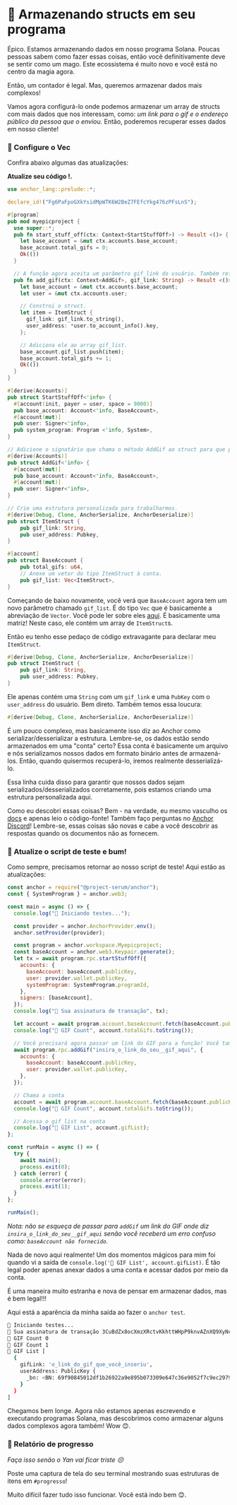 <h1>💾 Armazenando structs em seu programa</h1>
Épico. Estamos armazenando dados em nosso programa Solana. Poucas pessoas sabem como fazer essas coisas, então você definitivamente deve se sentir como um mago. Este ecossistema é muito novo e você está no centro da magia agora.

Então, um contador é legal. Mas, queremos armazenar dados mais complexos!

Vamos agora configurá-lo onde podemos armazenar um array de structs com mais dados que nos interessam, como: _um link para o gif e o endereço público da pessoa que o enviou._ Então, poderemos recuperar esses dados em nosso cliente!

### 💎 Configure o Vec<ItemStruct>


Confira abaixo algumas das atualizações:

**Atualize seu código !.**

```rust
use anchor_lang::prelude::*;

declare_id!("Fg6PaFpoGXkYsidMpWTK6W2BeZ7FEfcYkg476zPFsLnS");

#[program]
pub mod myepicproject {
  use super::*;
  pub fn start_stuff_off(ctx: Context<StartStuffOff>) -> Result <()> {
    let base_account = &mut ctx.accounts.base_account;
    base_account.total_gifs = 0;
    Ok(())
  }

  // A função agora aceita um parâmetro gif_link do usuário. Também referenciamos o usuário do Contexto
  pub fn add_gif(ctx: Context<AddGif>, gif_link: String) -> Result <()> {
    let base_account = &mut ctx.accounts.base_account;
    let user = &mut ctx.accounts.user;

	// Constroi o struct.
    let item = ItemStruct {
      gif_link: gif_link.to_string(),
      user_address: *user.to_account_info().key,
    };

	// Adiciona ele ao array gif_list.
    base_account.gif_list.push(item);
    base_account.total_gifs += 1;
    Ok(())
  }
}

#[derive(Accounts)]
pub struct StartStuffOff<'info> {
  #[account(init, payer = user, space = 9000)]
  pub base_account: Account<'info, BaseAccount>,
  #[account(mut)]
  pub user: Signer<'info>,
  pub system_program: Program <'info, System>,
}

// Adicione o signatário que chama o método AddGif ao struct para que possamos salvá-lo
#[derive(Accounts)]
pub struct AddGif<'info> {
  #[account(mut)]
  pub base_account: Account<'info, BaseAccount>,
  #[account(mut)]
  pub user: Signer<'info>,
}

// Crie uma estrutura personalizada para trabalharmos.
#[derive(Debug, Clone, AnchorSerialize, AnchorDeserialize)]
pub struct ItemStruct {
    pub gif_link: String,
    pub user_address: Pubkey,
}

#[account]
pub struct BaseAccount {
    pub total_gifs: u64,
	// Anexe um vetor do tipo ItemStruct à conta.
    pub gif_list: Vec<ItemStruct>,
}
```

Começando de baixo novamente, você verá que `BaseAccount` agora tem um novo parâmetro chamado `gif_list`. É do tipo `Vec` que é basicamente a abreviação de `Vector`. Você pode ler sobre eles [aqui](https://doc.rust-lang.org/std/vec/struct.Vec.html). É basicamente uma matriz! Neste caso, ele contém um array de `ItemStruct`s.

Então eu tenho esse pedaço de código extravagante para declarar meu `ItemStruct`.

```rust
#[derive(Debug, Clone, AnchorSerialize, AnchorDeserialize)]
pub struct ItemStruct {
    pub gif_link: String,
    pub user_address: Pubkey,
}
```

Ele apenas contém uma `String` com um `gif_link` e uma `PubKey` com o `user_address` do usuário. Bem direto. Também temos essa loucura:

```rust
#[derive(Debug, Clone, AnchorSerialize, AnchorDeserialize)]
```

É um pouco complexo, mas basicamente isso diz ao Anchor como serializar/desserializar a estrutura. Lembre-se, os dados estão sendo armazenados em uma "conta" certo? Essa conta é basicamente um arquivo e nós serializamos nossos dados em formato binário antes de armazená-los. Então, quando quisermos recuperá-lo, iremos realmente desserializá-lo.

Essa linha cuida disso para garantir que nossos dados sejam serializados/desserializados corretamente, pois estamos criando uma estrutura personalizada aqui.

Como eu descobri essas coisas? Bem - na verdade, eu mesmo vasculho os [docs](https://docs.rs/anchor-lang/0.4.0/anchor_lang/trait.AnchorSerialize.html) e apenas leio o código-fonte! Também faço perguntas no [Anchor Discord](https://discord.gg/wgM4KATaex)! Lembre-se, essas coisas são novas e cabe a você descobrir as respostas quando os documentos não as fornecem.

### 🤯 Atualize o script de teste e bum!

Como sempre, precisamos retornar ao nosso script de teste! Aqui estão as atualizações:

```javascript
const anchor = require("@project-serum/anchor");
const { SystemProgram } = anchor.web3;

const main = async () => {
  console.log("🚀 Iniciando testes...");

  const provider = anchor.AnchorProvider.env();
  anchor.setProvider(provider);

  const program = anchor.workspace.Myepicproject;
  const baseAccount = anchor.web3.Keypair.generate();
  let tx = await program.rpc.startStuffOff({
    accounts: {
      baseAccount: baseAccount.publicKey,
      user: provider.wallet.publicKey,
      systemProgram: SystemProgram.programId,
    },
    signers: [baseAccount],
  });
  console.log("📝 Sua assinatura de transação", tx);

  let account = await program.account.baseAccount.fetch(baseAccount.publicKey);
  console.log("👀 GIF Count", account.totalGifs.toString());

  // Você precisará agora passar um link do GIF para a função! Você também precisará passar o usuário que está enviando o GIF!
  await program.rpc.addGif("insira_o_link_do_seu__gif_aqui", {
    accounts: {
      baseAccount: baseAccount.publicKey,
      user: provider.wallet.publicKey,
    },
  });

  // Chama a conta
  account = await program.account.baseAccount.fetch(baseAccount.publicKey);
  console.log("👀 GIF Count", account.totalGifs.toString());

  // Acessa o gif_list na conta
  console.log("👀 GIF List", account.gifList);
};

const runMain = async () => {
  try {
    await main();
    process.exit(0);
  } catch (error) {
    console.error(error);
    process.exit(1);
  }
};

runMain();
```

_Nota: não se esqueça de passar para `addGif` um link do GIF onde diz `insira_o_link_do_seu__gif_aqui` senão você receberá um erro confuso como: `baseAccount não fornecido`._

Nada de novo aqui realmente! Um dos momentos mágicos para mim foi quando vi a saída de `console.log('👀 GIF List', account.gifList)`. É tão legal poder apenas anexar dados a uma conta e acessar dados por meio da conta.

É uma maneira muito estranha e nova de pensar em armazenar dados, mas é bem legal!!!

Aqui está a aparência da minha saída ao fazer o `anchor test`.

```bash
🚀 Iniciando testes...
📝 Sua assinatura de transação 3CuBdZx8ocXmzXRctvKkhttWHpP9knvAZnXQ9XyNcgr1xeqs6E3Hj9RVkEWSc2iEW15xXprKzip1hQw8o5kWVgsa
👀 GIF Count 0
👀 GIF Count 1
👀 GIF List [
  {
    gifLink: 'o_link_do_gif_que_você_inseriu',
    userAddress: PublicKey {
      _bn: <BN: 69f90845012df1b26922a9e895b073309e647c36e9052f7c9ec29793b8be9e99>
    }
  }
]
```

Chegamos bem longe. Agora não estamos apenas escrevendo e executando programas Solana, mas descobrimos como armazenar alguns dados complexos agora também! Wow 😊.

### 🚨 Relatório de progresso

_Faça isso senão o Yan vai ficar triste 😔_

Poste uma captura de tela do seu terminal mostrando suas estruturas de itens em `#progresso`!

Muito difícil fazer tudo isso funcionar. Você está indo bem 😊.

